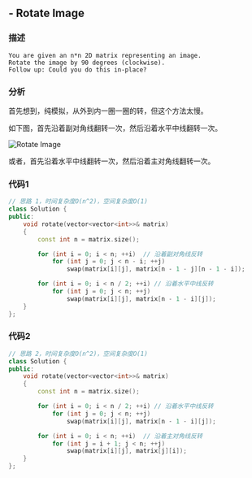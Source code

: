 ## - Rotate Image

### 描述

```
You are given an n*n 2D matrix representing an image.
Rotate the image by 90 degrees (clockwise).
Follow up: Could you do this in-place?
```

### 分析

首先想到，纯模拟，从外到内一圈一圈的转，但这个方法太慢。

如下图，首先沿着副对角线翻转一次，然后沿着水平中线翻转一次。

![Rotate Image](https://github.com/soulmachine/leetcode/blob/master/C%2B%2B/images/rotate-image.png)

或者，首先沿着水平中线翻转一次，然后沿着主对角线翻转一次。

### 代码1
```C++
// 思路 1，时间复杂度O(n^2)，空间复杂度O(1)
class Solution {
public:
    void rotate(vector<vector<int>>& matrix) 
    {
        const int n = matrix.size();

        for (int i = 0; i < n; ++i)  // 沿着副对角线反转
            for (int j = 0; j < n - i; ++j)
                swap(matrix[i][j], matrix[n - 1 - j][n - 1 - i]);

        for (int i = 0; i < n / 2; ++i) // 沿着水平中线反转
            for (int j = 0; j < n; ++j)
                swap(matrix[i][j], matrix[n - 1 - i][j]);
    }
};
```

### 代码2
```C++
// 思路 2，时间复杂度O(n^2)，空间复杂度O(1)
class Solution {
public:
    void rotate(vector<vector<int>>& matrix) 
    {
        const int n = matrix.size();

        for (int i = 0; i < n / 2; ++i) // 沿着水平中线反转
            for (int j = 0; j < n; ++j)
                swap(matrix[i][j], matrix[n - 1 - i][j]);

        for (int i = 0; i < n; ++i)  // 沿着主对角线反转
            for (int j = i + 1; j < n; ++j)
                swap(matrix[i][j], matrix[j][i]);
    }
};
```
